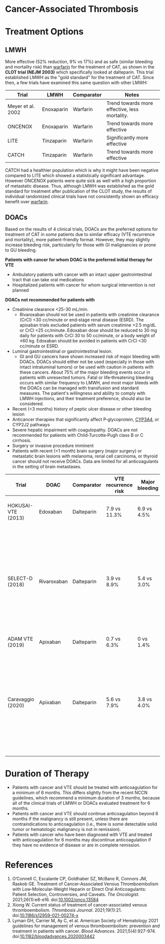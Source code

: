 # Cancer-Associated Thrombosis
# Treatment Options
## LMWH
More effective (52% reduction, 9% vs 17%) and as safe (similar bleeding and mortality risk) than [warfarin](Warfarin.md) for the treatment of CAT, as shown in the **CLOT trial (NEJM 2003)** which specifically looked at dalteparin. This trial established LMWH as the "gold standard" for the treatment of CAT. Since then, a few trials have examined this same question with other LMWH:

| Trial             | LMWH       | Comparator | Notes                |
| ----------------- | ---------- | ---------- | -------------------- |
| Meyer et al. 2002 | Enoxaparin | Warfarin   | Trend towards more effective, less mortality.  |
| ONCENOX           | Enoxaparin | Warfarin   | Trend towards more effective |
| LITE              | Tinzaparin | Warfarin   |  Significantly more effective                    |
| CATCH             | Tinzaparin | Warfarin   | Trend towards more effective                     |

CATCH had a healthier population which is why it might have been negative compared to LITE which showed a statistically significant advantage. However ONCENOX patients were quite sick as well with a high proportion of metastatic disease. Thus, although LMWH was established as the gold standard for treatment after publication of the CLOT study, the results of individual randomized clinical trials have not consistently shown an efficacy benefit over [warfarin](Warfarin.md).

## DOACs
Based on the results of 4 clinical trials, DOACs are the preferred options for treatment of CAT in *some* patients due to similar efficacy (VTE recurrence and mortality), more patient-friendly format. However, they may slightly increase bleeding risk, particularly for those with GI malignancies or prone to GU bleeding.

**Patients with cancer for whom DOAC is the preferred initial therapy for VTE**
-   Ambulatory patients with cancer with an intact upper gastrointestinal tract that can take oral medications
-   Hospitalized patients with cancer for whom surgical intervention is not planned

**DOACs not recommended for patients with**
-   Creatinine clearance <25-30 mL/min.
	- Rivaroxaban should not be used in patients with creatinine clearance (CrCl) <30 cc/minute or end‐stage renal disease (ESRD). The apixaban trials excluded patients with serum creatinine >2.5 mg/dL or CrCl <25 cc/minute. Edoxaban dose should be reduced to 30 mg daily for patients with CrCl 30 to 50 cc/minute, or a body weight of ≤60 kg. Edoxaban should be avoided in patients with CrCl <30 cc/minute or ESRD.
-   Luminal gastrointestinal or gastrointestinal lesion.
	- GI and GU cancers have shown increased risk of major bleeding with DOACs. DOACs should either not be used (especially in those with intact intraluminal tumors) or be used with caution in patients with these cancers. About 75% of the major bleeding events occur in patients with unresected tumors. Fatal or life‐threatening bleeding occurs with similar frequency to LMWH, and most major bleeds with the DOACs can be managed with transfusion and standard measures. The patient's willingness and ability to comply with LMWH injections, and their treatment preference, should also be considered.
-   Recent (<3 months) history of peptic ulcer disease or other bleeding lesion
-   Anticancer therapies that significantly affect P‐glycoprotein, [CYP3A4](../General%20Medicine/CYP3A4%20Inducers%20and%20Inhibitors.md), or CYP2J2 pathways
-   Severe hepatic impairment with coagulopathy. DOACs are not recommended for patients with Child‐Turcotte‐Pugh class B or C cirrhosis.
-   Surgery or invasive procedure imminent
- Patients with recent (<1 month) brain surgery (major surgery) or metastatic brain lesions with melanoma, renal cell carcinoma, or thyroid cancer should not receive DOACs. Data are limited for all anticoagulants in the setting of brain metastases.

| Trial       | DOAC        | Comparator | VTE recurrence risk | Major bleeding | Mortality     | Note                                                                                                                                                |
| ----------- | ----------- | ---------- | ------------------- | -------------- | ------------- | --------------------------------------------------------------------------------------------------------------------------------------------------- |
| HOKUSAI-VTE (2013) | Edoxaban    | Dalteparin | 7.9 vs 11.3%        | 6.9 vs 4.5%    | 39.5 vs 36.6% | More major bleeding in those with GI malignancy.                                                                                                                                                    | 
| SELECT-D (2018)   | Rivaroxaban | Dalteparin | 3.9 vs 8.9%         | 5.4 vs 3.0%    | 23.6 vs 27.6% | UGI cancer more likely to experience major bleeding with rivaroxaban. Nonmajor GI or GU bleeding more frequent with rivaroxaban as well, about 13%. |
| ADAM VTE (2019)   | Apixaban    | Dalteparin | 0.7 vs 6.3%         | 0 vs 1.4%      | 16 vs 11%     |                                                                                                                                                     |
| Caravaggio (2020)  | Apixaban    | Dalteparin | 5.6 vs 7.9%         | 3.8 vs 4.0%    | 23.4 vs 26.4% | Major bleeding events similar for all-comers, GI subgroup not presented and intracranial mets excluded. Patients < 65 may benefit more from apixaban.                                                                                                                                                    |

# Duration of Therapy
- Patients with cancer and VTE should be treated with anticoagulation for a minimum of 6 months. This differs slightly from the recent NCCN guidelines, which recommend a minimum duration of 3 months, because all of the clinical trials of LMWH or DOACs evaluated treatment for 6 months.
- Patients with cancer and VTE should continue anticoagulation beyond 6 months if the malignancy is still present, unless there are contraindications to anticoagulation (i.e., there is some detectable solid tumor or hematologic malignancy is not in remission).
- Patients with cancer who have been diagnosed with VTE and treated with anticoagulation for 6 months may discontinue anticoagulation if they have no evidence of disease or are in complete remission.

# References
1. O’Connell C, Escalante CP, Goldhaber SZ, McBane R, Connors JM, Raskob GE. Treatment of Cancer‐Associated Venous Thromboembolism with Low‐Molecular‐Weight Heparin or Direct Oral Anticoagulants: Patient Selection, Controversies, and Caveats. _The Oncologist_. 2021;26(1):e8-e16. doi:[10.1002/onco.13584](https://doi.org/10.1002/onco.13584)
2. Xiong W. Current status of treatment of cancer-associated venous thromboembolism. _Thrombosis Journal_. 2021;19(1):21. doi:[10.1186/s12959-021-00274-x](https://doi.org/10.1186/s12959-021-00274-x)
3. Lyman GH, Carrier M, Ay C, et al. American Society of Hematology 2021 guidelines for management of venous thromboembolism: prevention and treatment in patients with cancer. _Blood Advances_. 2021;5(4):927-974. doi:[10.1182/bloodadvances.2020003442](https://doi.org/10.1182/bloodadvances.2020003442)